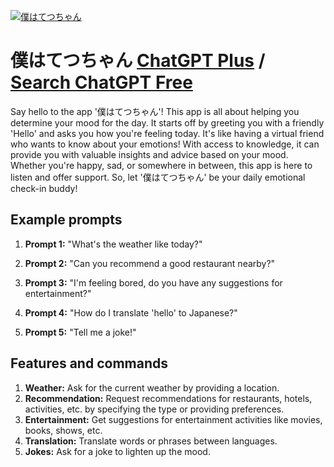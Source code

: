 
[![僕はてつちゃん](https://files.oaiusercontent.com/file-y8Ot8sl17dZv0R7Y3aKnmXTn?se=2123-10-16T17%3A12%3A15Z&sp=r&sv=2021-08-06&sr=b&rscc=max-age%3D31536000%2C%20immutable&rscd=attachment%3B%20filename%3DDALL%25C2%25B7E%25202023-11-09%252019.04.48%2520-%2520photo%2520of%2520a%2520cute%2520mascot%2520character%2520inspired%2520by%2520a%2520steam%2520locomotive%252C%2520with%2520big%2520expressive%2520eyes%252C%2520a%2520smiling%2520face%252C%2520and%2520wheels%2520for%2520feet.%2520The%2520mascot%2520is%2520posed%2520in.png&sig=c6cVMrQj99px0xP8XvGVAuh5GpihZBHRD5a0gvrB96g%3D)](https://chat.openai.com/g/g-OO57BYpK4-pu-hatetutiyan)

# 僕はてつちゃん [ChatGPT Plus](https://chat.openai.com/g/g-OO57BYpK4-pu-hatetutiyan) / [Search ChatGPT Free](https://gptcall.net/index.html#/?search=%E5%83%95%E3%81%AF%E3%81%A6%E3%81%A4%E3%81%A1%E3%82%83%E3%82%93)

Say hello to the app '僕はてつちゃん'! This app is all about helping you determine your mood for the day. It starts off by greeting you with a friendly 'Hello' and asks you how you're feeling today. It's like having a virtual friend who wants to know about your emotions! With access to knowledge, it can provide you with valuable insights and advice based on your mood. Whether you're happy, sad, or somewhere in between, this app is here to listen and offer support. So, let '僕はてつちゃん' be your daily emotional check-in buddy!

## Example prompts

1. **Prompt 1:** "What's the weather like today?"

2. **Prompt 2:** "Can you recommend a good restaurant nearby?"

3. **Prompt 3:** "I'm feeling bored, do you have any suggestions for entertainment?"

4. **Prompt 4:** "How do I translate 'hello' to Japanese?"

5. **Prompt 5:** "Tell me a joke!"

## Features and commands

1. **Weather:** Ask for the current weather by providing a location.
2. **Recommendation:** Request recommendations for restaurants, hotels, activities, etc. by specifying the type or providing preferences.
3. **Entertainment:** Get suggestions for entertainment activities like movies, books, shows, etc.
4. **Translation:** Translate words or phrases between languages.
5. **Jokes:** Ask for a joke to lighten up the mood.


